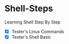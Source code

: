 # Shell-Steps
Learning Shell Step By Step

- [X] Tester's Linux Commands
- [X] Tester's Shell Basic
